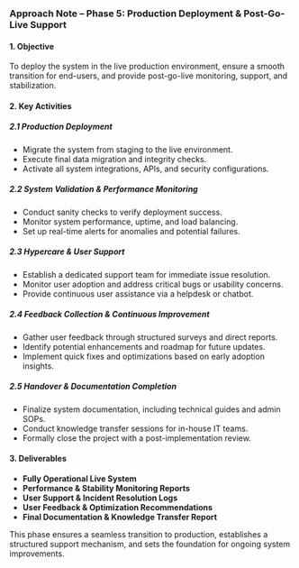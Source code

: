 ### **Approach Note – Phase 5: Production Deployment & Post-Go-Live Support**  

#### **1. Objective**  
To deploy the system in the live production environment, ensure a smooth transition for end-users, and provide post-go-live monitoring, support, and stabilization.  

#### **2. Key Activities**  

##### **2.1 Production Deployment**  
- Migrate the system from staging to the live environment.  
- Execute final data migration and integrity checks.  
- Activate all system integrations, APIs, and security configurations.  

##### **2.2 System Validation & Performance Monitoring**  
- Conduct sanity checks to verify deployment success.  
- Monitor system performance, uptime, and load balancing.  
- Set up real-time alerts for anomalies and potential failures.  

##### **2.3 Hypercare & User Support**  
- Establish a dedicated support team for immediate issue resolution.  
- Monitor user adoption and address critical bugs or usability concerns.  
- Provide continuous user assistance via a helpdesk or chatbot.  

##### **2.4 Feedback Collection & Continuous Improvement**  
- Gather user feedback through structured surveys and direct reports.  
- Identify potential enhancements and roadmap for future updates.  
- Implement quick fixes and optimizations based on early adoption insights.  

##### **2.5 Handover & Documentation Completion**  
- Finalize system documentation, including technical guides and admin SOPs.  
- Conduct knowledge transfer sessions for in-house IT teams.  
- Formally close the project with a post-implementation review.  

#### **3. Deliverables**  
- **Fully Operational Live System**  
- **Performance & Stability Monitoring Reports**  
- **User Support & Incident Resolution Logs**  
- **User Feedback & Optimization Recommendations**  
- **Final Documentation & Knowledge Transfer Report**  

This phase ensures a seamless transition to production, establishes a structured support mechanism, and sets the foundation for ongoing system improvements.
